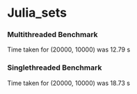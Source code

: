 # Julia_sets

### Multithreaded Benchmark
Time taken for (20000, 10000) was 12.79 s

### Singlethreaded Benchmark
Time taken for (20000, 10000) was 18.73 s
